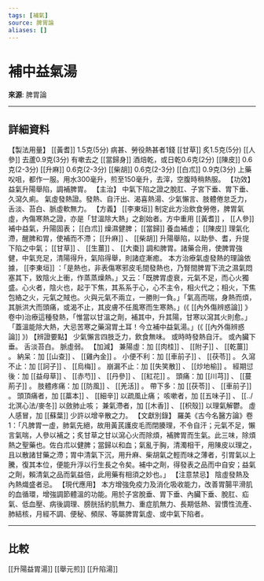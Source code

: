 ```yaml
---
tags: [補氣]
source: 脾胃論
aliases: []
---
```


# 補中益氣湯

**來源**: 脾胃論  

---

## 詳細資料
【製法用量】 [[黃耆]] 1.5克(5分) 病甚、勞役熱甚者1錢 [[甘草]] 炙1.5克(5分) [[人參]] 去蘆0.9克(3分) 有嗽去之 [[當歸身]] 酒焙乾，或日乾0.6克(2分) [[陳皮]] 0.6克(2-3分) [[升麻]] 0.6克(2-3分) [[柴胡]] 0.6克(2-3分) [[白朮]] 0.9克(3分)
上藥㕮咀，都作一服。用水300毫升，煎至150毫升，去滓，空腹時稍熱服。
【功效】
益氣升陽舉陷，調補脾胃。
【主治】
中氣下陷之證之脫肛、子宮下垂、胃下垂、久瀉久痢。
氣虛發熱證。發熱、自汗出、渴喜熱湯、少氣懶言、肢體倦怠乏力，舌淡、苔白、脈虛軟無力。
【方義】 [[李東垣]] 制定此方治飲食勞倦，脾胃氣虛，內傷寒熱之證，亦是「甘溫除大熱」之創始者。方中重用 [[黃耆]] ， [[人參]] 補中益氣，升陽固表； [[白朮]] 燥濕健脾； [[當歸]] 養血補虛； [[陳皮]] 理氣化滯，醒脾和胃，使補而不滯； [[升麻]] 、 [[柴胡]] 升陽舉陷，以助參、耆，升提下陷之中氣； [[甘草]] 、 [[生薑]] 、 [[大棗]] 調和脾胃。諸藥合用，使脾胃強健，中氣充足，清陽得升，氣陷得舉，則諸症漸癒。
本方治療氣虛發熱的理論依據， [[李東垣]] ：「是熱也，非表傷寒邪皮毛間發熱也，乃腎間脾胃下流之濕氣悶塞其下，致陰火上衝，作蒸蒸燥熱。」又云：「既脾胃虛衰，元氣不足，而心火獨盛。心火者，陰火也，起于下焦，其系系于心，心不主令，相火代之；相火，下焦包絡之火，元氣之賊也。火與元氣不兩立，一勝則一負。」「氣高而喘，身熱而煩，其脈洪大而頭痛，或渴不止，其皮膚不任風寒而生寒熱。」(《 [[內外傷辨惑論]] 》卷中)治療這種發熱，「惟當以甘溫之劑，補其中，升其陽，甘寒以瀉其火則愈。」「蓋溫能除大熱，大忌苦寒之藥瀉胃土耳！今立補中益氣湯。」(《 [[內外傷辨惑論]] 》)
【辨證要點】
少氣懶言四肢乏力，飲食無味。
或時時發熱自汗。
或內臟下垂。
舌淡苔白。
脈虛弱。
【加減】
兼陽虛：加 [[肉桂]] 、 [[附子]] 、 [[乾薑]] 。
納呆：加 [[山查]] 、 [[雞內金]] 。
小便不利：加 [[車前子]] 、 [[茯苓]] 。
久瀉不止：加 [[訶子]] 、 [[烏梅]] 。
崩漏不止：加 [[失笑散]] 、 [[炒地榆]] 。
經期愆後：加 [[益母草]] 、 [[赤芍]] 、 [[丹參]] 、 [[紅花]] 。
頭痛：加 [[川芎]] 、 [[蔓荊子]] 。
肢體疼痛：加 [[防風]] 、 [[羌活]] 。
帶下多：加 [[茯苓]] 、 [[車前子]] 。
頭頂痛者，加 [[藁本]] 、 [[細辛]] 以疏風止痛；
咳嗽者，加 [[五味子]] 、 [[../北溟心法/麥冬]] 以斂肺止咳；
兼氣滯者，加 [[木香]] 、 [[枳殼]] 以理氣解鬱。
虛人感冒，加 [[蘇葉]] 少許以增辛散之力。
【文獻別錄】
羅美《古今名醫方論》卷1：「凡脾胃一虛，肺氣先絕，故用黃芪護皮毛而閉腠理，不令自汗；元氣不足，懶言氣喘，人參以補之；炙甘草之甘以瀉心火而除煩，補脾胃而生氣。此三味，除煩熱之聖藥也。佐白朮以健脾；當歸以和血；氣亂于胸，清濁相干，用陳皮以理之，且以散諸甘藥之滯；胃中清氣下沉，用升麻、柴胡氣之輕而味之薄者，引胃氣以上騰，復其本位，便能升浮以行生長之令矣。補中之劑，得發表之品而中自安；益氣之劑，賴清氣之品而氣益倍，此用藥有相須之妙也。」
【注意禁忌】
陰虛發熱及內熱熾盛者忌。
【現代應用】
本方增強免疫力及消化吸收能力，改善胃腸平滑肌的血循環，增強調節體溫的功能。用於子宮脫垂、胃下垂、內臟下垂、脫肛、疝氣、低血壓、病後調理、膀胱括約肌無力、重症肌無力、長期低熱、習慣性流產、肺結核，月經不調、便秘、頻尿、等屬脾胃氣虛、或中氣下陷者。

---

## 比較
[[升陽益胃湯]]
[[舉元煎]]
[[升陷湯]]
